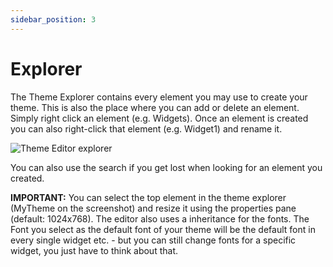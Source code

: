 ```yaml
---
sidebar_position: 3
---
```


# Explorer

The Theme Explorer contains every element you may use to create your theme. This is also the place where you can add or delete an element. Simply right click an element (e.g. Widgets). Once an element is created you can also right-click that element (e.g. Widget1) and rename it.

![Theme Editor explorer](/img/editor-explorer.png)

You can also use the search if you get lost when looking for an element you created.

**IMPORTANT:** You can select the top element in the theme explorer (MyTheme on the screenshot) and resize it using the properties pane (default: 1024x768). The editor also uses a inheritance for the fonts. The Font you select as the default font of your theme will be the default font in every single widget etc. - but you can still change fonts for a specific widget, you just have to think about that.
